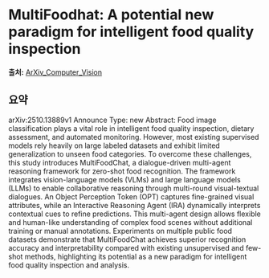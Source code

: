 # MultiFoodhat: A potential new paradigm for intelligent food quality inspection

**출처:** [ArXiv_Computer_Vision](https://arxiv.org/abs/2510.13889)

## 요약
arXiv:2510.13889v1 Announce Type: new
Abstract: Food image classification plays a vital role in intelligent food quality inspection, dietary assessment, and automated monitoring. However, most existing supervised models rely heavily on large labeled datasets and exhibit limited generalization to unseen food categories. To overcome these challenges, this study introduces MultiFoodChat, a dialogue-driven multi-agent reasoning framework for zero-shot food recognition. The framework integrates vision-language models (VLMs) and large language models (LLMs) to enable collaborative reasoning through multi-round visual-textual dialogues. An Object Perception Token (OPT) captures fine-grained visual attributes, while an Interactive Reasoning Agent (IRA) dynamically interprets contextual cues to refine predictions. This multi-agent design allows flexible and human-like understanding of complex food scenes without additional training or manual annotations. Experiments on multiple public food datasets demonstrate that MultiFoodChat achieves superior recognition accuracy and interpretability compared with existing unsupervised and few-shot methods, highlighting its potential as a new paradigm for intelligent food quality inspection and analysis.

